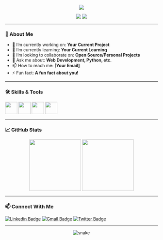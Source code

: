 <!-- Modern GitHub Profile README Template -->

<p align="center">
  <img src="https://readme-typing-svg.herokuapp.com/?lines=Hi,+I'm+Htet+Phyo+Linn!;Welcome+to+my+GitHub+profile!;I+love+coding+and+learning+new+things!&center=true&size=27" />
</p>

<p align="center">
  <img src="https://img.shields.io/github/followers/Htet-Phyo-Linn?label=Followers&style=social" />
  <img src="https://komarev.com/ghpvc/?username=Htet-Phyo-Linn&style=flat-square" />
</p>

---

### 👋 About Me

- 🔭 I’m currently working on: **Your Current Project**
- 🌱 I’m currently learning: **Your Current Learning**
- 👯 I’m looking to collaborate on: **Open Source/Personal Projects**
- 💬 Ask me about: **Web Development, Python, etc.**
- 📫 How to reach me: **[Your Email]**
- ⚡ Fun fact: **A fun fact about you!**

---

### 🛠️ Skills & Tools

<p align="left">
  <img src="https://cdn.jsdelivr.net/gh/devicons/devicon/icons/python/python-original.svg" width="40" height="40"/>
  <img src="https://cdn.jsdelivr.net/gh/devicons/devicon/icons/javascript/javascript-original.svg" width="40" height="40"/>
  <img src="https://cdn.jsdelivr.net/gh/devicons/devicon/icons/react/react-original.svg" width="40" height="40"/>
  <img src="https://cdn.jsdelivr.net/gh/devicons/devicon/icons/nodejs/nodejs-original.svg" width="40" height="40"/>
  <!-- Add more icons as needed -->
</p>

---

### 📈 GitHub Stats

<p align="center">
  <img src="https://github-readme-stats.vercel.app/api?username=Htet-Phyo-Linn&show_icons=true&theme=radical" height="170"/>
  <img src="https://github-readme-stats.vercel.app/api/top-langs/?username=Htet-Phyo-Linn&layout=compact&theme=radical" height="170"/>
</p>

---

### 📫 Connect With Me

[![Linkedin Badge](https://img.shields.io/badge/-YourLinkedIn-blue?style=flat-square&logo=Linkedin&logoColor=white&link=https://www.linkedin.com/in/your-linkedin)](https://www.linkedin.com/in/your-linkedin)
[![Gmail Badge](https://img.shields.io/badge/-YourEmail-c14438?style=flat-square&logo=Gmail&logoColor=white&link=mailto:youremail@gmail.com)](mailto:youremail@gmail.com)
[![Twitter Badge](https://img.shields.io/badge/-YourTwitter-1ca0f1?style=flat-square&logo=twitter&logoColor=white&link=https://twitter.com/your-twitter)](https://twitter.com/your-twitter)
<!-- Add more badges as needed -->

---

<p align="center">
  <img src="https://github.com/Htet-Phyo-Linn/Htet-Phyo-Linn/blob/output/github-contribution-grid-snake.svg" alt="snake"/>
</p>
